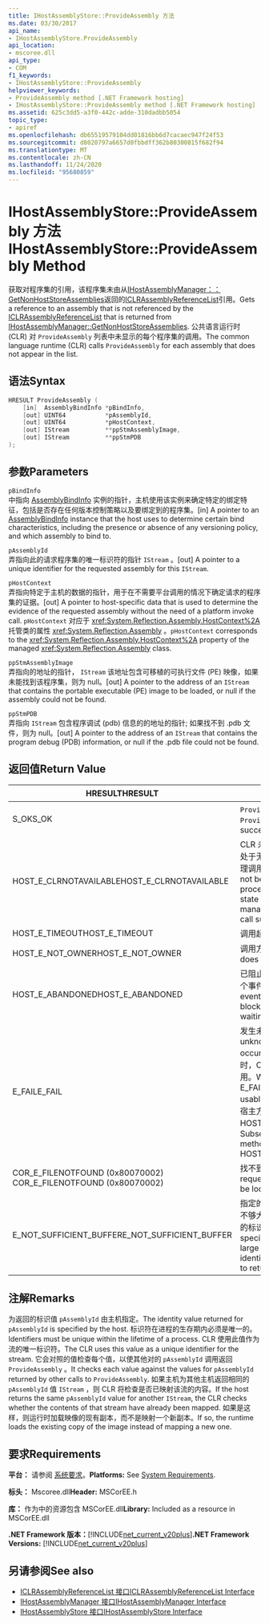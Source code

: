 ```yaml
---
title: IHostAssemblyStore::ProvideAssembly 方法
ms.date: 03/30/2017
api_name:
- IHostAssemblyStore.ProvideAssembly
api_location:
- mscoree.dll
api_type:
- COM
f1_keywords:
- IHostAssemblyStore::ProvideAssembly
helpviewer_keywords:
- ProvideAssembly method [.NET Framework hosting]
- IHostAssemblyStore::ProvideAssembly method [.NET Framework hosting]
ms.assetid: 625c3dd5-a3f0-442c-adde-310dadbb5054
topic_type:
- apiref
ms.openlocfilehash: db65519579104dd01816bb6d7cacaec947f24f53
ms.sourcegitcommit: d8020797a6657d0fbbdff362b80300815f682f94
ms.translationtype: MT
ms.contentlocale: zh-CN
ms.lasthandoff: 11/24/2020
ms.locfileid: "95680859"
---
```

# <a name="ihostassemblystoreprovideassembly-method"></a><span data-ttu-id="b72bc-102">IHostAssemblyStore::ProvideAssembly 方法</span><span class="sxs-lookup"><span data-stu-id="b72bc-102">IHostAssemblyStore::ProvideAssembly Method</span></span>

<span data-ttu-id="b72bc-103">获取对程序集的引用，该程序集未由从[IHostAssemblyManager：： GetNonHostStoreAssemblies](ihostassemblymanager-getnonhoststoreassemblies-method.md)返回的[ICLRAssemblyReferenceList](iclrassemblyreferencelist-interface.md)引用。</span><span class="sxs-lookup"><span data-stu-id="b72bc-103">Gets a reference to an assembly that is not referenced by the [ICLRAssemblyReferenceList](iclrassemblyreferencelist-interface.md) that is returned from [IHostAssemblyManager::GetNonHostStoreAssemblies](ihostassemblymanager-getnonhoststoreassemblies-method.md).</span></span> <span data-ttu-id="b72bc-104">公共语言运行时 (CLR) 对 `ProvideAssembly` 列表中未显示的每个程序集的调用。</span><span class="sxs-lookup"><span data-stu-id="b72bc-104">The common language runtime (CLR) calls `ProvideAssembly` for each assembly that does not appear in the list.</span></span>  
  
## <a name="syntax"></a><span data-ttu-id="b72bc-105">语法</span><span class="sxs-lookup"><span data-stu-id="b72bc-105">Syntax</span></span>  
  
```cpp  
HRESULT ProvideAssembly (  
    [in]  AssemblyBindInfo *pBindInfo,  
    [out] UINT64           *pAssemblyId,  
    [out] UINT64           *pHostContext,  
    [out] IStream          **ppStmAssemblyImage,  
    [out] IStream          **ppStmPDB  
);  
```  
  
## <a name="parameters"></a><span data-ttu-id="b72bc-106">参数</span><span class="sxs-lookup"><span data-stu-id="b72bc-106">Parameters</span></span>  

 `pBindInfo`  
 <span data-ttu-id="b72bc-107">中指向 [AssemblyBindInfo](assemblybindinfo-structure.md) 实例的指针，主机使用该实例来确定特定的绑定特征，包括是否存在任何版本控制策略以及要绑定到的程序集。</span><span class="sxs-lookup"><span data-stu-id="b72bc-107">[in] A pointer to an [AssemblyBindInfo](assemblybindinfo-structure.md) instance that the host uses to determine certain bind characteristics, including the presence or absence of any versioning policy, and which assembly to bind to.</span></span>  
  
 `pAssemblyId`  
 <span data-ttu-id="b72bc-108">弄指向此的请求程序集的唯一标识符的指针 `IStream` 。</span><span class="sxs-lookup"><span data-stu-id="b72bc-108">[out] A pointer to a unique identifier for the requested assembly for this `IStream`.</span></span>  
  
 `pHostContext`  
 <span data-ttu-id="b72bc-109">弄指向特定于主机的数据的指针，用于在不需要平台调用的情况下确定请求的程序集的证据。</span><span class="sxs-lookup"><span data-stu-id="b72bc-109">[out] A pointer to host-specific data that is used to determine the evidence of the requested assembly without the need of a platform invoke call.</span></span> <span data-ttu-id="b72bc-110">`pHostContext` 对应于 <xref:System.Reflection.Assembly.HostContext%2A> 托管类的属性 <xref:System.Reflection.Assembly> 。</span><span class="sxs-lookup"><span data-stu-id="b72bc-110">`pHostContext` corresponds to the <xref:System.Reflection.Assembly.HostContext%2A> property of the managed <xref:System.Reflection.Assembly> class.</span></span>  
  
 `ppStmAssemblyImage`  
 <span data-ttu-id="b72bc-111">弄指向的地址的指针， `IStream` 该地址包含可移植的可执行文件 (PE) 映像，如果未能找到该程序集，则为 null。</span><span class="sxs-lookup"><span data-stu-id="b72bc-111">[out] A pointer to the address of an `IStream` that contains the portable executable (PE) image to be loaded, or null if the assembly could not be found.</span></span>  
  
 `ppStmPDB`  
 <span data-ttu-id="b72bc-112">弄指向 `IStream` 包含程序调试 (pdb) 信息的的地址的指针; 如果找不到 .pdb 文件，则为 null。</span><span class="sxs-lookup"><span data-stu-id="b72bc-112">[out] A pointer to the address of an `IStream` that contains the program debug (PDB) information, or null if the .pdb file could not be found.</span></span>  
  
## <a name="return-value"></a><span data-ttu-id="b72bc-113">返回值</span><span class="sxs-lookup"><span data-stu-id="b72bc-113">Return Value</span></span>  
  
|<span data-ttu-id="b72bc-114">HRESULT</span><span class="sxs-lookup"><span data-stu-id="b72bc-114">HRESULT</span></span>|<span data-ttu-id="b72bc-115">说明</span><span class="sxs-lookup"><span data-stu-id="b72bc-115">Description</span></span>|  
|-------------|-----------------|  
|<span data-ttu-id="b72bc-116">S_OK</span><span class="sxs-lookup"><span data-stu-id="b72bc-116">S_OK</span></span>|<span data-ttu-id="b72bc-117">`ProvideAssembly` 已成功返回。</span><span class="sxs-lookup"><span data-stu-id="b72bc-117">`ProvideAssembly` returned successfully.</span></span>|  
|<span data-ttu-id="b72bc-118">HOST_E_CLRNOTAVAILABLE</span><span class="sxs-lookup"><span data-stu-id="b72bc-118">HOST_E_CLRNOTAVAILABLE</span></span>|<span data-ttu-id="b72bc-119">CLR 未加载到进程中，或 CLR 处于无法运行托管代码或成功处理调用的状态。</span><span class="sxs-lookup"><span data-stu-id="b72bc-119">The CLR has not been loaded into a process, or the CLR is in a state in which it cannot run managed code or process the call successfully.</span></span>|  
|<span data-ttu-id="b72bc-120">HOST_E_TIMEOUT</span><span class="sxs-lookup"><span data-stu-id="b72bc-120">HOST_E_TIMEOUT</span></span>|<span data-ttu-id="b72bc-121">调用超时。</span><span class="sxs-lookup"><span data-stu-id="b72bc-121">The call timed out.</span></span>|  
|<span data-ttu-id="b72bc-122">HOST_E_NOT_OWNER</span><span class="sxs-lookup"><span data-stu-id="b72bc-122">HOST_E_NOT_OWNER</span></span>|<span data-ttu-id="b72bc-123">调用方不拥有该锁。</span><span class="sxs-lookup"><span data-stu-id="b72bc-123">The caller does not own the lock.</span></span>|  
|<span data-ttu-id="b72bc-124">HOST_E_ABANDONED</span><span class="sxs-lookup"><span data-stu-id="b72bc-124">HOST_E_ABANDONED</span></span>|<span data-ttu-id="b72bc-125">已阻止的线程或纤程正在等待某个事件时，该事件被取消。</span><span class="sxs-lookup"><span data-stu-id="b72bc-125">An event was canceled while a blocked thread or fiber was waiting on it.</span></span>|  
|<span data-ttu-id="b72bc-126">E_FAIL</span><span class="sxs-lookup"><span data-stu-id="b72bc-126">E_FAIL</span></span>|<span data-ttu-id="b72bc-127">发生未知的灾难性故障。</span><span class="sxs-lookup"><span data-stu-id="b72bc-127">An unknown catastrophic failure occurred.</span></span> <span data-ttu-id="b72bc-128">当方法返回 E_FAIL 时，CLR 在该进程内将不再可用。</span><span class="sxs-lookup"><span data-stu-id="b72bc-128">When a method returns E_FAIL, the CLR is no longer usable within the process.</span></span> <span data-ttu-id="b72bc-129">对宿主方法的后续调用会返回 HOST_E_CLRNOTAVAILABLE。</span><span class="sxs-lookup"><span data-stu-id="b72bc-129">Subsequent calls to hosting methods return HOST_E_CLRNOTAVAILABLE.</span></span>|  
|<span data-ttu-id="b72bc-130">COR_E_FILENOTFOUND (0x80070002) </span><span class="sxs-lookup"><span data-stu-id="b72bc-130">COR_E_FILENOTFOUND (0x80070002)</span></span>|<span data-ttu-id="b72bc-131">找不到请求的程序集。</span><span class="sxs-lookup"><span data-stu-id="b72bc-131">The requested assembly could not be located.</span></span>|  
|<span data-ttu-id="b72bc-132">E_NOT_SUFFICIENT_BUFFER</span><span class="sxs-lookup"><span data-stu-id="b72bc-132">E_NOT_SUFFICIENT_BUFFER</span></span>|<span data-ttu-id="b72bc-133">指定的缓冲区大小 `pAssemblyId` 不够大，无法容纳主机需要返回的标识符。</span><span class="sxs-lookup"><span data-stu-id="b72bc-133">The buffer size specified by `pAssemblyId` is not large enough to hold the identifier that the host wants to return.</span></span>|  
  
## <a name="remarks"></a><span data-ttu-id="b72bc-134">注解</span><span class="sxs-lookup"><span data-stu-id="b72bc-134">Remarks</span></span>  

 <span data-ttu-id="b72bc-135">为返回的标识值 `pAssemblyId` 由主机指定。</span><span class="sxs-lookup"><span data-stu-id="b72bc-135">The identity value returned for `pAssemblyId` is specified by the host.</span></span> <span data-ttu-id="b72bc-136">标识符在进程的生存期内必须是唯一的。</span><span class="sxs-lookup"><span data-stu-id="b72bc-136">Identifiers must be unique within the lifetime of a process.</span></span> <span data-ttu-id="b72bc-137">CLR 使用此值作为流的唯一标识符。</span><span class="sxs-lookup"><span data-stu-id="b72bc-137">The CLR uses this value as a unique identifier for the stream.</span></span> <span data-ttu-id="b72bc-138">它会对照的值检查每个值，以使其他对的 `pAssemblyId` 调用返回 `ProvideAssembly` 。</span><span class="sxs-lookup"><span data-stu-id="b72bc-138">It checks each value against the values for `pAssemblyId` returned by other calls to `ProvideAssembly`.</span></span> <span data-ttu-id="b72bc-139">如果主机为其他主机返回相同的 `pAssemblyId` 值 `IStream` ，则 CLR 将检查是否已映射该流的内容。</span><span class="sxs-lookup"><span data-stu-id="b72bc-139">If the host returns the same `pAssemblyId` value for another `IStream`, the CLR checks whether the contents of that stream have already been mapped.</span></span> <span data-ttu-id="b72bc-140">如果是这样，则运行时加载映像的现有副本，而不是映射一个新副本。</span><span class="sxs-lookup"><span data-stu-id="b72bc-140">If so, the runtime loads the existing copy of the image instead of mapping a new one.</span></span>  
  
## <a name="requirements"></a><span data-ttu-id="b72bc-141">要求</span><span class="sxs-lookup"><span data-stu-id="b72bc-141">Requirements</span></span>  

 <span data-ttu-id="b72bc-142">**平台：** 请参阅 [系统要求](../../get-started/system-requirements.md)。</span><span class="sxs-lookup"><span data-stu-id="b72bc-142">**Platforms:** See [System Requirements](../../get-started/system-requirements.md).</span></span>  
  
 <span data-ttu-id="b72bc-143">**标头：** Mscoree.dll</span><span class="sxs-lookup"><span data-stu-id="b72bc-143">**Header:** MSCorEE.h</span></span>  
  
 <span data-ttu-id="b72bc-144">**库：** 作为中的资源包含 MSCorEE.dll</span><span class="sxs-lookup"><span data-stu-id="b72bc-144">**Library:** Included as a resource in MSCorEE.dll</span></span>  
  
 <span data-ttu-id="b72bc-145">**.NET Framework 版本：**[!INCLUDE[net_current_v20plus](../../../../includes/net-current-v20plus-md.md)]</span><span class="sxs-lookup"><span data-stu-id="b72bc-145">**.NET Framework Versions:** [!INCLUDE[net_current_v20plus](../../../../includes/net-current-v20plus-md.md)]</span></span>  
  
## <a name="see-also"></a><span data-ttu-id="b72bc-146">另请参阅</span><span class="sxs-lookup"><span data-stu-id="b72bc-146">See also</span></span>

- [<span data-ttu-id="b72bc-147">ICLRAssemblyReferenceList 接口</span><span class="sxs-lookup"><span data-stu-id="b72bc-147">ICLRAssemblyReferenceList Interface</span></span>](iclrassemblyreferencelist-interface.md)
- [<span data-ttu-id="b72bc-148">IHostAssemblyManager 接口</span><span class="sxs-lookup"><span data-stu-id="b72bc-148">IHostAssemblyManager Interface</span></span>](ihostassemblymanager-interface.md)
- [<span data-ttu-id="b72bc-149">IHostAssemblyStore 接口</span><span class="sxs-lookup"><span data-stu-id="b72bc-149">IHostAssemblyStore Interface</span></span>](ihostassemblystore-interface.md)
